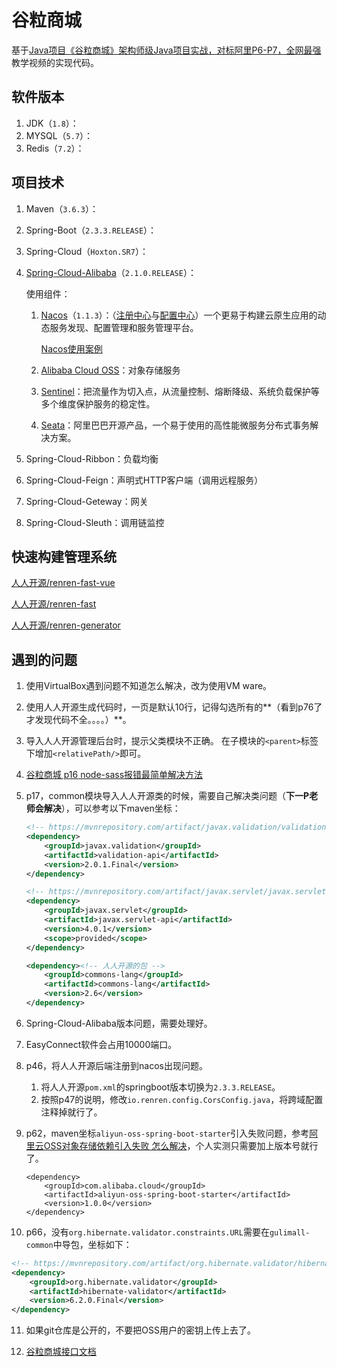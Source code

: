 # 谷粒商城

基于[Java项目《谷粒商城》架构师级Java项目实战，对标阿里P6-P7，全网最强](https://www.bilibili.com/video/BV1np4y1C7Yf)教学视频的实现代码。

## 软件版本

1. JDK（`1.8`）：
2. MYSQL（`5.7`）：
3. Redis（`7.2`）：

## 项目技术

1. Maven（`3.6.3`）：

2. Spring-Boot（`2.3.3.RELEASE`）：

3. Spring-Cloud（`Hoxton.SR7`）：

4. [Spring-Cloud-Alibaba](https://github.com/alibaba/spring-cloud-alibaba/blob/greenwich/README-zh.md)（`2.1.0.RELEASE`）：

   使用组件：

   1. [Nacos](https://github.com/alibaba/Nacos)（`1.1.3`）：（[注册中心](https://github.com/alibaba/spring-cloud-alibaba/blob/greenwich/spring-cloud-alibaba-examples/nacos-example/nacos-discovery-example/readme-zh.md)与[配置中心](https://github.com/alibaba/spring-cloud-alibaba/blob/greenwich/spring-cloud-alibaba-examples/nacos-example/nacos-config-example/readme-zh.md)）一个更易于构建云原生应用的动态服务发现、配置管理和服务管理平台。

      [Nacos使用案例](https://github.com/alibaba/spring-cloud-alibaba/blob/2023.x/spring-cloud-alibaba-examples/nacos-example/readme-zh.md)

   2. [Alibaba Cloud OSS](https://github.com/alibaba/aliyun-spring-boot/blob/master/aliyun-spring-boot-samples/aliyun-oss-spring-boot-sample/README-zh.md)：对象存储服务

   2. [Sentinel](https://github.com/alibaba/Sentinel)：把流量作为切入点，从流量控制、熔断降级、系统负载保护等多个维度保护服务的稳定性。

   3. [Seata](https://github.com/seata/seata)：阿里巴巴开源产品，一个易于使用的高性能微服务分布式事务解决方案。

5. Spring-Cloud-Ribbon：负载均衡

6. Spring-Cloud-Feign：声明式HTTP客户端（调用远程服务）

7. Spring-Cloud-Geteway：网关

8. Spring-Cloud-Sleuth：调用链监控

## 快速构建管理系统

[人人开源/renren-fast-vue](https://gitee.com/renrenio/renren-fast-vue)

[人人开源/renren-fast](https://gitee.com/renrenio/renren-fast)

[人人开源/renren-generator](https://gitee.com/renrenio/renren-generator)

## 遇到的问题

1. 使用VirtualBox遇到问题不知道怎么解决，改为使用VM ware。

2. 使用人人开源生成代码时，一页是默认10行，记得勾选所有的**（看到p76了才发现代码不全。。。。）**。

3. 导入人人开源管理后台时，提示父类模块不正确。
   在子模块的`<parent>`标签下增加`<relativePath/>`即可。

4. [谷粒商城 p16 node-sass报错最简单解决方法](https://gitee.com/renrenio/renren-fast-vue/issues/I900BR)

5. p17，common模块导入人人开源类的时候，需要自己解决类问题（**下一P老师会解决**），可以参考以下maven坐标：
   ```xml
   <!-- https://mvnrepository.com/artifact/javax.validation/validation-api -->
   <dependency>
       <groupId>javax.validation</groupId>
       <artifactId>validation-api</artifactId>
       <version>2.0.1.Final</version>
   </dependency>
   
   <!-- https://mvnrepository.com/artifact/javax.servlet/javax.servlet-api -->
   <dependency>
       <groupId>javax.servlet</groupId>
       <artifactId>javax.servlet-api</artifactId>
       <version>4.0.1</version>
       <scope>provided</scope>
   </dependency>
   
   <dependency><!-- 人人开源的包 -->
       <groupId>commons-lang</groupId>
       <artifactId>commons-lang</artifactId>
       <version>2.6</version>
   </dependency>
   ```

6. Spring-Cloud-Alibaba版本问题，需要处理好。

7. EasyConnect软件会占用10000端口。

8. p46，将人人开源后端注册到nacos出现问题。

   1. 将人人开源`pom.xml`的springboot版本切换为`2.3.3.RELEASE`。
   2. 按照p47的说明，修改`io.renren.config.CorsConfig.java`，将跨域配置注释掉就行了。

9. p62，maven坐标`aliyun-oss-spring-boot-starter`引入失败问题，参考[阿里云OSS对象存储依赖引入失败 怎么解决](https://github.com/alibaba/aliyun-spring-boot/issues/40#top)，个人实测只需要加上版本号就行了。

   ```maven
   <dependency>
       <groupId>com.alibaba.cloud</groupId>
       <artifactId>aliyun-oss-spring-boot-starter</artifactId>
       <version>1.0.0</version>
   </dependency>
   ```

10. p66，没有`org.hibernate.validator.constraints.URL`需要在`gulimall-common`中导包，坐标如下：

   ```xml
   <!-- https://mvnrepository.com/artifact/org.hibernate.validator/hibernate-validator -->
   <dependency>
       <groupId>org.hibernate.validator</groupId>
       <artifactId>hibernate-validator</artifactId>
       <version>6.2.0.Final</version>
   </dependency>
   ```

11. 如果git仓库是公开的，不要把OSS用户的密钥上传上去了。

12. [谷粒商城接口文档](https://easydoc.net/s/78237135/ZUqEdvA4/HqQGp9TI)
